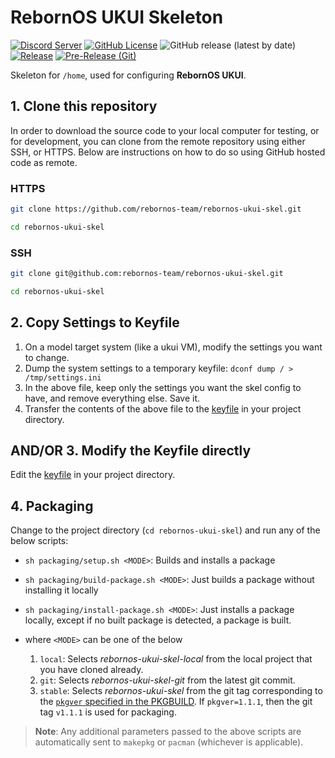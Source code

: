 # RebornOS UKUI Skeleton

[![Discord Server](https://dcbadge.vercel.app/api/server/cU5s6MPpQH?style=flat)](https://discord.gg/cU5s6MPpQH)
[![GitHub License](https://img.shields.io/github/license/rebornos-team/rebornos-ukui-skel)](LICENSE)
![GitHub release (latest by date)](https://img.shields.io/github/v/release/rebornos-team/rebornos-ukui-skel)
[![Release](https://github.com/RebornOS-Team/rebornos-ukui-skel/actions/workflows/release.yml/badge.svg)](https://github.com/RebornOS-Team/rebornos-ukui-skel/actions/workflows/release.yml)
[![Pre-Release (Git)](https://github.com/RebornOS-Team/rebornos-ukui-skel/actions/workflows/pre_release.yml/badge.svg)](https://github.com/RebornOS-Team/rebornos-ukui-skel/actions/workflows/pre_release.yml)

Skeleton for `/home`, used for configuring **RebornOS UKUI**.

## 1. Clone this repository

In order to download the source code to your local computer for testing, or for development, you can clone from the remote repository using either SSH, or HTTPS. Below are instructions on how to do so using GitHub hosted code as remote.

### HTTPS

```bash
git clone https://github.com/rebornos-team/rebornos-ukui-skel.git

cd rebornos-ukui-skel
```

### SSH

```bash
git clone git@github.com:rebornos-team/rebornos-ukui-skel.git

cd rebornos-ukui-skel
```

## 2. Copy Settings to Keyfile

1. On a model target system (like a ukui VM), modify the settings you want to change.
2. Dump the system settings to a temporary keyfile: `dconf dump / > /tmp/settings.ini`
3. In the above file, keep only the settings you want the skel config to have, and remove everything else. Save it.
4. Transfer the contents of the above file to the [keyfile](src/keyfiles/settings.ini) in your project directory.

## AND/OR 3. Modify the Keyfile directly

Edit the [keyfile](src/keyfiles/settings.ini) in your project directory.

## 4. Packaging

Change to the project directory (`cd rebornos-ukui-skel`) and run any of the below scripts:
- `sh packaging/setup.sh <MODE>`: Builds and installs a package
- `sh packaging/build-package.sh <MODE>`: Just builds a package without installing it locally
- `sh packaging/install-package.sh <MODE>`: Just installs a package locally, except if no built package is detected, a package is built.

- where `<MODE>` can be one of the below
     1. `local`: Selects *rebornos-ukui-skel-local* from the local project that you have cloned already.
     2. `git`: Selects *rebornos-ukui-skel-git* from the latest git commit.
     3. `stable`: Selects *rebornos-ukui-skel* from the git tag corresponding to the [`pkgver` specified in the PKGBUILD](https://github.com/RebornOS-Team/rebornos-ukui-skel/blob/main/packaging/rebornos-ukui-skel/PKGBUILD#L5). If `pkgver=1.1.1`, then the git tag `v1.1.1` is used for packaging. 
     
> **Note**: Any additional parameters passed to the above scripts are automatically sent to `makepkg` or `pacman` (whichever is applicable).
